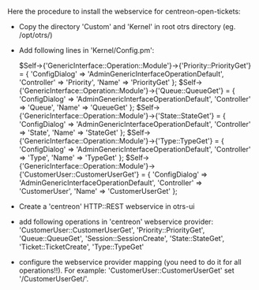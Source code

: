 
Here the procedure to install the webservice for centreon-open-tickets:
* Copy the directory 'Custom' and 'Kernel' in root otrs directory (eg. /opt/otrs/)
* Add following lines in 'Kernel/Config.pm':

    $Self->{'GenericInterface::Operation::Module'}->{'Priority::PriorityGet'} =  {
        'ConfigDialog' => 'AdminGenericInterfaceOperationDefault',
        'Controller' => 'Priority',
        'Name' => 'PriorityGet'
    };
    $Self->{'GenericInterface::Operation::Module'}->{'Queue::QueueGet'} =  {
        'ConfigDialog' => 'AdminGenericInterfaceOperationDefault',
        'Controller' => 'Queue',
        'Name' => 'QueueGet'
    };
    $Self->{'GenericInterface::Operation::Module'}->{'State::StateGet'} =  {
        'ConfigDialog' => 'AdminGenericInterfaceOperationDefault',
        'Controller' => 'State',
        'Name' => 'StateGet'
    };
    $Self->{'GenericInterface::Operation::Module'}->{'Type::TypeGet'} =  {
        'ConfigDialog' => 'AdminGenericInterfaceOperationDefault',
        'Controller' => 'Type',
        'Name' => 'TypeGet'
    };
    $Self->{'GenericInterface::Operation::Module'}->{'CustomerUser::CustomerUserGet'} =  {
        'ConfigDialog' => 'AdminGenericInterfaceOperationDefault',
        'Controller' => 'CustomerUser',
        'Name' => 'CustomerUserGet'
    };

* Create a 'centreon' HTTP::REST webservice in otrs-ui
* add following operations in 'centreon' webservice provider: 'CustomerUser::CustomerUserGet', 'Priority::PriorityGet', 
'Queue::QueueGet', 'Session::SessionCreate', 'State::StateGet', 'Ticket::TicketCreate', 'Type::TypeGet'
* configure the webservice provider mapping (you need to do it for all operations!!). For example: 'CustomerUser::CustomerUserGet' set '/CustomerUserGet/'.